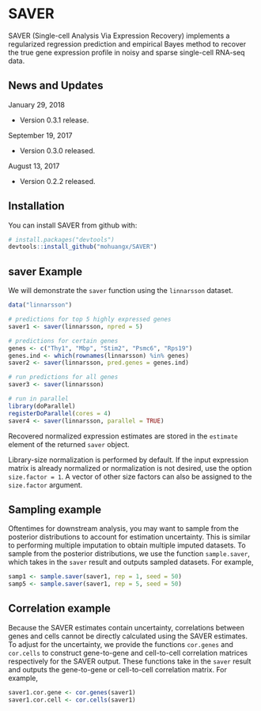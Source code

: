 # SAVER

SAVER (Single-cell Analysis Via Expression Recovery) implements a regularized regression prediction and empirical Bayes method to recover the true gene expression profile in noisy and sparse single-cell RNA-seq data.

## News and Updates
January 29, 2018
* Version 0.3.1 release.

September 19, 2017
* Version 0.3.0 released.

August 13, 2017
* Version 0.2.2 released.

## Installation

You can install SAVER from github with:

```R
# install.packages("devtools")
devtools::install_github("mohuangx/SAVER")
```

## saver Example

We will demonstrate the ```saver``` function using the ```linnarsson``` dataset.

```R
data("linnarsson")

# predictions for top 5 highly expressed genes
saver1 <- saver(linnarsson, npred = 5)

# predictions for certain genes
genes <- c("Thy1", "Mbp", "Stim2", "Psmc6", "Rps19")
genes.ind <- which(rownames(linnarsson) %in% genes)
saver2 <- saver(linnarsson, pred.genes = genes.ind)

# run predictions for all genes
saver3 <- saver(linnarsson)

# run in parallel
library(doParallel)
registerDoParallel(cores = 4)
saver4 <- saver(linnarsson, parallel = TRUE)
```

Recovered normalized expression estimates are stored in the ```estimate``` element of the returned ```saver``` object.

Library-size normalization is performed by default. If the input expression matrix is already normalized or normalization is not desired, use the option ```size.factor = 1```. A vector of other size factors can also be assigned to the ```size.factor``` argument.

## Sampling example

Oftentimes for downstream analysis, you may want to sample from the posterior distributions to account for estimation uncertainty. This is similar to performing multiple imputation to obtain multiple imputed datasets. To sample from the posterior distributions, we use the function ```sample.saver```, which takes in the ```saver``` result and outputs sampled datasets. For example,

```R
samp1 <- sample.saver(saver1, rep = 1, seed = 50)
samp5 <- sample.saver(saver1, rep = 5, seed = 50)
```

## Correlation example

Because the SAVER estimates contain uncertainty, correlations between genes and cells cannot be directly calculated using the SAVER estimates. To adjust for the uncertainty, we provide the functions ```cor.genes``` and ```cor.cells``` to construct gene-to-gene and cell-to-cell correlation matrices respectively for the SAVER output. These functions take in the ```saver``` result and outputs the gene-to-gene or cell-to-cell correlation matrix. For example,

```R
saver1.cor.gene <- cor.genes(saver1)
saver1.cor.cell <- cor.cells(saver1)
```




